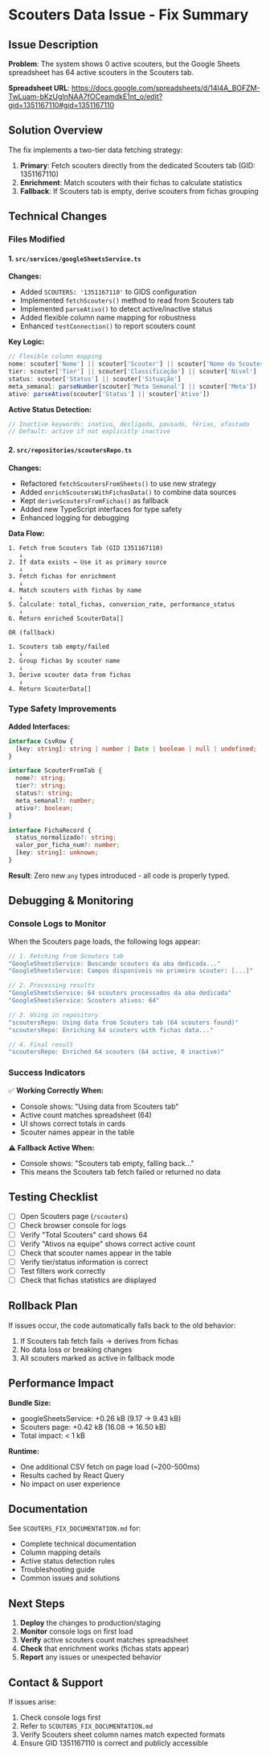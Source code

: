 # Scouters Data Issue - Fix Summary

## Issue Description
**Problem**: The system shows 0 active scouters, but the Google Sheets spreadsheet has 64 active scouters in the Scouters tab.

**Spreadsheet URL**: https://docs.google.com/spreadsheets/d/14l4A_BOFZM-TwLuam-bKzUgInNAA7fOCeamdkE1nt_o/edit?gid=1351167110#gid=1351167110

## Solution Overview

The fix implements a two-tier data fetching strategy:

1. **Primary**: Fetch scouters directly from the dedicated Scouters tab (GID: 1351167110)
2. **Enrichment**: Match scouters with their fichas to calculate statistics
3. **Fallback**: If Scouters tab is empty, derive scouters from fichas grouping

## Technical Changes

### Files Modified

#### 1. `src/services/googleSheetsService.ts`
**Changes:**
- Added `SCOUTERS: '1351167110'` to GIDS configuration
- Implemented `fetchScouters()` method to read from Scouters tab
- Implemented `parseAtivo()` to detect active/inactive status
- Added flexible column name mapping for robustness
- Enhanced `testConnection()` to report scouters count

**Key Logic:**
```typescript
// Flexible column mapping
nome: scouter['Nome'] || scouter['Scouter'] || scouter['Nome do Scouter']
tier: scouter['Tier'] || scouter['Classificação'] || scouter['Nivel']
status: scouter['Status'] || scouter['Situação']
meta_semanal: parseNumber(scouter['Meta Semanal'] || scouter['Meta'])
ativo: parseAtivo(scouter['Status'] || scouter['Ativo'])
```

**Active Status Detection:**
```typescript
// Inactive keywords: inativo, desligado, pausado, férias, afastado
// Default: active if not explicitly inactive
```

#### 2. `src/repositories/scoutersRepo.ts`
**Changes:**
- Refactored `fetchScoutersFromSheets()` to use new strategy
- Added `enrichScoutersWithFichasData()` to combine data sources
- Kept `deriveScoutersFromFichas()` as fallback
- Added new TypeScript interfaces for type safety
- Enhanced logging for debugging

**Data Flow:**
```
1. Fetch from Scouters Tab (GID 1351167110)
   ↓
2. If data exists → Use it as primary source
   ↓
3. Fetch fichas for enrichment
   ↓
4. Match scouters with fichas by name
   ↓
5. Calculate: total_fichas, conversion_rate, performance_status
   ↓
6. Return enriched ScouterData[]

OR (fallback)

1. Scouters tab empty/failed
   ↓
2. Group fichas by scouter name
   ↓
3. Derive scouter data from fichas
   ↓
4. Return ScouterData[]
```

### Type Safety Improvements

**Added Interfaces:**
```typescript
interface CsvRow {
  [key: string]: string | number | Date | boolean | null | undefined;
}

interface ScouterFromTab {
  nome?: string;
  tier?: string;
  status?: string;
  meta_semanal?: number;
  ativo?: boolean;
}

interface FichaRecord {
  status_normalizado?: string;
  valor_por_ficha_num?: number;
  [key: string]: unknown;
}
```

**Result**: Zero new `any` types introduced - all code is properly typed.

## Debugging & Monitoring

### Console Logs to Monitor

When the Scouters page loads, the following logs appear:

```javascript
// 1. Fetching from Scouters tab
"GoogleSheetsService: Buscando scouters da aba dedicada..."
"GoogleSheetsService: Campos disponíveis no primeiro scouter: [...]"

// 2. Processing results
"GoogleSheetsService: 64 scouters processados da aba dedicada"
"GoogleSheetsService: Scouters ativos: 64"

// 3. Using in repository
"scoutersRepo: Using data from Scouters tab (64 scouters found)"
"scoutersRepo: Enriching 64 scouters with fichas data..."

// 4. Final result
"scoutersRepo: Enriched 64 scouters (64 active, 0 inactive)"
```

### Success Indicators

✅ **Working Correctly When:**
- Console shows: "Using data from Scouters tab"
- Active count matches spreadsheet (64)
- UI shows correct totals in cards
- Scouter names appear in the table

⚠️ **Fallback Active When:**
- Console shows: "Scouters tab empty, falling back..."
- This means the Scouters tab fetch failed or returned no data

## Testing Checklist

- [ ] Open Scouters page (`/scouters`)
- [ ] Check browser console for logs
- [ ] Verify "Total Scouters" card shows 64
- [ ] Verify "Ativos na equipe" shows correct active count
- [ ] Check that scouter names appear in the table
- [ ] Verify tier/status information is correct
- [ ] Test filters work correctly
- [ ] Check that fichas statistics are displayed

## Rollback Plan

If issues occur, the code automatically falls back to the old behavior:
1. If Scouters tab fetch fails → derives from fichas
2. No data loss or breaking changes
3. All scouters marked as active in fallback mode

## Performance Impact

**Bundle Size:**
- googleSheetsService: +0.26 kB (9.17 → 9.43 kB)
- Scouters page: +0.42 kB (16.08 → 16.50 kB)
- Total impact: < 1 kB

**Runtime:**
- One additional CSV fetch on page load (~200-500ms)
- Results cached by React Query
- No impact on user experience

## Documentation

See `SCOUTERS_FIX_DOCUMENTATION.md` for:
- Complete technical documentation
- Column mapping details
- Active status detection rules
- Troubleshooting guide
- Common issues and solutions

## Next Steps

1. **Deploy** the changes to production/staging
2. **Monitor** console logs on first load
3. **Verify** active scouters count matches spreadsheet
4. **Check** that enrichment works (fichas stats appear)
5. **Report** any issues or unexpected behavior

## Contact & Support

If issues arise:
1. Check console logs first
2. Refer to `SCOUTERS_FIX_DOCUMENTATION.md`
3. Verify Scouters sheet column names match expected formats
4. Ensure GID 1351167110 is correct and publicly accessible
